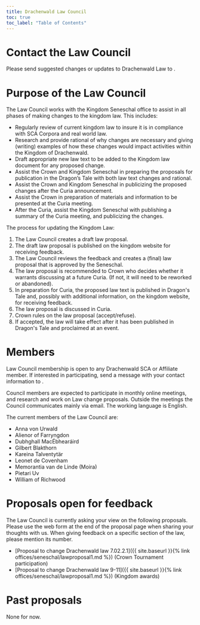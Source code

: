 ```yaml
---
title: Drachenwald Law Council
toc: true
toc_label: "Table of Contents"
---
```


# Contact the Law Council

Please send suggested changes or updates to Drachenwald Law to <script type="text/javascript">document.write(String.fromCharCode(108,97,119,64,100,114,97,99,104,101,110,119,97,108,100,46,115,99,97,46,111,114,103 ));</script>.

# Purpose of the Law Council

The Law Council works with the Kingdom Seneschal office to assist in all phases of making changes to the kingdom law. This includes:
* Regularly review of current kingdom law to insure it is in compliance with SCA Corpora and real world law.
* Research and provide rational of why changes are necessary and giving (writing) examples of how these changes would impact activities within the Kingdom of Drachenwald.  
* Draft appropriate new law text to be added to the Kingdom law document for any proposed change.
* Assist the Crown and Kingdom Seneschal in preparing the proposals for publication in the Dragon’s Tale with both law text changes and rational.
* Assist the Crown and Kingdom Seneschal in publicizing the proposed changes after the Curia announcement.
* Assist the Crown in preparation of materials and information to be presented at the Curia meeting.
* After the Curia, assist the Kingdom Seneschal with publishing a summary of the Curia meeting, and publicizing the changes.

The process for updating the Kingdom Law:
1. The Law Council creates a draft law proposal.
2. The draft law proposal is published on the kingdom website for receiving feedback.
3. The Law Council reviews the feedback and creates a (final) law proposal that is approved by the Seneschal.
4. The law proposal is recommended to Crown who decides whether it warrants discussing at a future Curia. (If not, it will need to be reworked or abandoned).
5. In preparation for Curia, the proposed law text is published in Dragon's Tale and, possibly with additional information, on the kingdom website, for receiving feedback.
6. The law proposal is discussed in Curia.
7. Crown rules on the law proposal (accept/refuse).
8. If accepted, the law will take effect after it has been published in Dragon's Tale and proclaimed at an event.

# Members

Law Council membership is open to any Drachenwald SCA or Affiliate member. If interested in participating, send a message with your contact information to <script type="text/javascript">document.write(String.fromCharCode(108,97,119,64,100,114,97,99,104,101,110,119,97,108,100,46,115,99,97,46,111,114,103 ));</script>.

Council members are expected to participate in monthly online meetings, and research and work on Law change proposals. Outside the meetings the Council communicates mainly via email. The working language is English.

The current members of the Law Council are:
* Anna von Urwald
* Alienor of Farryngdon
* Dubhghall MacÉbhearáird
* Gilbert Blakthorn
* Kareina Talventytär
* Leonet de Covenham
* Memorantia van de Linde (Moira)
* Pietari Uv
* William of Richwood

# Proposals open for feedback

The Law Council is currently asking your view on the following proposals. Please use the web form at the end of the proposal page when sharing your thoughts with us. When giving feedback on a specific section of the law, please mention its number.

* [Proposal to change Drachenwald law 7.02.2.1]({{ site.baseurl }}{% link offices/seneschal/lawproposal1.md %}) (Crown Tournament participation)
* [Proposal to change Drachenwald law 9-11]({{ site.baseurl }}{% link offices/seneschal/lawproposal1.md %}) (Kingdom awards)

# Past proposals

None for now.